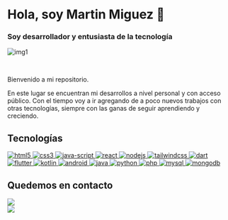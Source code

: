 # Hola, soy Martin Miguez 👋
</hr>

<h3>Soy desarrollador y entusiasta de la tecnología</h3>
<p>
  <img src="https://firebasestorage.googleapis.com/v0/b/appp-8c406.appspot.com/o/lkn.png?alt=media&token=0a927e5e-708c-438d-813f-a0eba3581131](https://firebasestorage.googleapis.com/v0/b/linkedinpics-3a639.appspot.com/o/lkd.jpg?alt=media&token=9fdaf480-5f4b-4642-b5a5-9c90047639c4)" alt="img1" >
</p>

</br>

<p> Bienvenido a mi repositorio.</p>
<p> En este lugar se encuentran mi desarrollos a nivel personal y con acceso público.
Con el tiempo voy a ir agregando de a poco nuevos trabajos con otras tecnologías, siempre con las ganas de seguir aprendiendo y creciendo.</p>

<h2>Tecnologías</h2>
<a href="https://github.com/mmiguez77">
  <img src="https://img.shields.io/badge/HTML5-E34F26?style=for-the-badge&logo=html5&logoColor=white" alt="html5">
</a>
<a href="https://github.com/mmiguez77">
  <img src="https://img.shields.io/badge/CSS3-1572B6?style=for-the-badge&logo=css3&logoColor=white" alt="css3">
</a>
<a href="https://github.com/mmiguez77">
  <img src="https://img.shields.io/badge/JavaScript-F7DF1E?style=for-the-badge&logo=javascript&logoColor=black" alt="java-script">
</a>
<a href="https://github.com/mmiguez77">
  <img src="https://img.shields.io/badge/React-20232A?style=for-the-badge&logo=react&logoColor=61DAFB" alt="react">
</a>
<a href="https://github.com/mmiguez77">
  <img src="https://img.shields.io/badge/Node.js-43853D?style=for-the-badge&logo=node.js&logoColor=white" alt="nodejs">
</a>
<a href="https://github.com/mmiguez77">
  <img src="https://img.shields.io/badge/Tailwind_CSS-38B2AC?style=for-the-badge&logo=tailwind-css&logoColor=white" alt="tailwindcss">
</a>
<a href="https://github.com/mmiguez77">
  <img src="https://img.shields.io/badge/Dart-0175C2?style=for-the-badge&logo=dart&logoColor=white" alt="dart">
</a>
<a href="https://github.com/mmiguez77">
  <img src="https://img.shields.io/badge/Flutter-02569B?style=for-the-badge&logo=flutter&logoColor=white" alt="flutter">
</a>
<a href="https://github.com/mmiguez77">
  <img src="https://img.shields.io/badge/Kotlin-0095D5?&style=for-the-badge&logo=kotlin&logoColor=white" alt="kotlin">
</a>
<a href="https://github.com/mmiguez77">
  <img src="https://img.shields.io/badge/Android-3DDC84?style=for-the-badge&logo=android&logoColor=white" alt="android">
</a>
<a href="https://github.com/mmiguez77">
  <img src="https://img.shields.io/badge/Java-ED8B00?style=for-the-badge&logo=openjdk&logoColor=white" alt="java">
</a>
<a href="https://github.com/mmiguez77">
  <img src="https://img.shields.io/badge/Python-3776AB?style=for-the-badge&logo=python&logoColor=white" alt="python">
</a>
<a href="https://github.com/mmiguez77">
  <img src="https://img.shields.io/badge/PHP-777BB4?style=for-the-badge&logo=php&logoColor=white" alt="php">
</a>
<a href="https://github.com/mmiguez77">
  <img src="https://img.shields.io/badge/MySQL-00000F?style=for-the-badge&logo=mysql&logoColor=white" alt="mysql">
</a>
<a href="https://github.com/mmiguez77">
  <img src="https://img.shields.io/badge/MongoDB-4EA94B?style=for-the-badge&logo=mongodb&logoColor=white" alt="mongodb">
</a>

</br>



<div> 
  <h2>Quedemos en contacto</h2>
  <a href = "mailto:martinmiguez77@gmail.com"><img src="https://img.shields.io/badge/-Gmail-%23333?style=for-the-badge&logo=gmail&logoColor=white" target="_blank"></a></br>
  <a href="https://www.linkedin.com/in/martin-alejandro-miguez/" target="_blank"><img src="https://img.shields.io/badge/-LinkedIn-%230077B5?style=for-the-badge&logo=linkedin&logoColor=white" target="_blank"></a>
</div>


